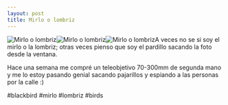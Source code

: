 ```yaml
---
layout: post
title: Mirlo o lombriz
---
```

![Mirlo o lombriz](https://scontent-cdt1-1.cdninstagram.com/v/t51.29350-15/279103144_981602185873871_1991195930651181641_n.webp?stp=dst-jpg&_nc_cat=101&ccb=1-7&_nc_sid=8ae9d6&_nc_ohc=kabE5NWAeDUAX_PXMRI&_nc_oc=AQlmSWKyId18YQSVc6m2jMQw_CwTM8Bo9GTm-bzmmHMK5nRCECJPnfy3HEpwPGEwGLg&_nc_ht=scontent-cdt1-1.cdninstagram.com&edm=ANo9K5cEAAAA&oh=00_AT-VpB7IGFUK_A5yByubkSXQ7VyDGX3JErSlkWMGCP97oA&oe=62CB7807)![Mirlo o lombriz](https://scontent-cdg2-1.cdninstagram.com/v/t51.29350-15/279128337_1052947822301166_2845747144809668975_n.webp?stp=dst-jpg&_nc_cat=100&ccb=1-7&_nc_sid=8ae9d6&_nc_ohc=z6fph5CV48IAX-HHJWS&_nc_ht=scontent-cdg2-1.cdninstagram.com&edm=ANo9K5cEAAAA&oh=00_AT92dqNM2P-58ZOkfWRnLjDExC3mDDcA5G1nGIBHFNw3qQ&oe=62CB4431)![Mirlo o lombriz](https://scontent-cdt1-1.cdninstagram.com/v/t51.29350-15/279167944_708185720612420_7587476986331329780_n.webp?stp=dst-jpg&_nc_cat=109&ccb=1-7&_nc_sid=8ae9d6&_nc_ohc=wRgrNiUWXXwAX-7-myR&_nc_ht=scontent-cdt1-1.cdninstagram.com&edm=ANo9K5cEAAAA&oh=00_AT8jCv0IZTRtYsmpJvQss9qSqvLqei-p9HrBlBpF2YINhw&oe=62CBD5E3)A veces no se si soy el mirlo o la lombriz; otras veces pienso que soy el pardillo sacando la foto desde la ventana.

Hace una semana me compré un teleobjetivo 70-300mm de segunda mano y me lo estoy pasando genial sacando pajarillos y espiando a las personas por la calle :)

#blackbird #mirlo #lombriz #birds
